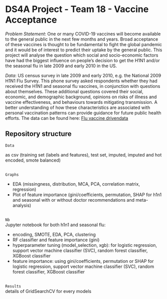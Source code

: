# DS4A Project - Team 18 - Vaccine Acceptance


*Problem Statement*: One or many COVID-19 vaccines will become available to the general public in the next few months and years. Broad acceptance of these vaccines is thought to be fundamental to fight the global pandemic and it would be of interest to predict their uptake by the general public. This project will analyse the question which social and socio-economic factors have had the biggest influence on people’s decision to get the H1N1 and/or the seasonal flu in late 2009 and early 2010 in the US.

*Data*: US census survey in late 2009 and early 2010, e.g. the National 2009 H1N1 Flu Survey. This phone survey asked respondents whether they had received the H1N1 and seasonal flu vaccines, in conjunction with questions about themselves. These additional questions covered their social, economic, and demographic background, opinions on risks of illness and vaccine effectiveness, and behaviours towards mitigating transmission. A better understanding of how these characteristics are associated with personal vaccination patterns can provide guidance for future public health efforts. The data can be found here: [Flu vaccine drivendata](https://www.drivendata.org/competitions/66/flu-shot-learning/page/211/)


Repository structure
---

`Data`  
<p> as csv (training set (labels and features), test set, imputed, imputed and hot encoded, smote balanced)
<br/><br/>

`Graphs`  
- EDA (missingness, distribution, MCA, PCA, correlation matrix, regression)
- Plot of feature importance (gini/coefficients, permutation, SHAP for h1n1 and seasonal with or without doctor recommendations and meta-analysis)
<br/><br/>
  
`Nb`  
Jupyter notebook for both h1n1 and seasonal flu:
- encoding, SMOTE, EDA, PCA, clustering
- RF classifier and feature importance (gini)
- hyperparameter tuning (model_selection, xgb): for logistic regression, support vector machine classifier (SVC), random forest classifier, XGBoost classifier
- feature importance: using gini/coefficients, permutation or SHAP for logistic regression, support vector machine classifier (SVC), random forest classifier, XGBoost classifier
<br/><br/>

`Results`  
details of GridSearchCV for every models
<br/><br/>







